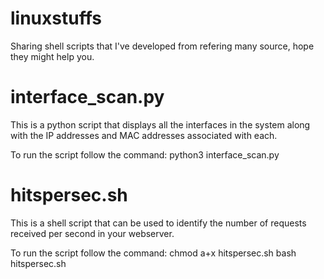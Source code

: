 # linuxstuffs
Sharing shell scripts that I've developed from refering many source, hope they might help you.

interface_scan.py
=================
This is a python script that displays all the interfaces in the system along with the IP addresses and MAC addresses associated with each.

To run the script follow the command:
python3 interface_scan.py


hitspersec.sh
=============
This is a shell script that can be used to identify the number of requests received per second in your webserver.

To run the script follow the command:
chmod a+x hitspersec.sh
bash hitspersec.sh

